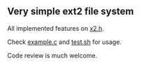 ## Very simple ext2 file system
All implemented features on [x2.h](https://github.com/nturume/x2/blob/main/x2.h).

Check [example.c](https://github.com/nturume/x2/blob/main/example.c) and [test.sh](https://github.com/nturume/x2/blob/main/test.sh) for usage.

Code review is much welcome.
